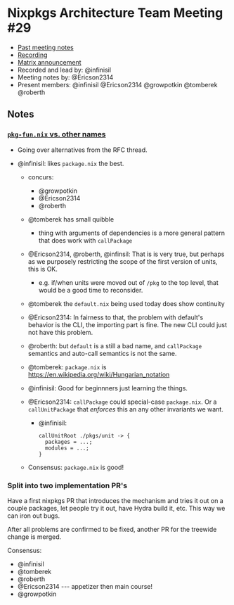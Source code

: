 # Nixpkgs Architecture Team Meeting #29
- [Past meeting notes](https://github.com/nixpkgs-architecture/meetings)
- [Recording](https://www.youtube.com/watch?v=Hlz83iBJNR8)
- [Matrix announcement](https://matrix.to/#/!djTaTBQyWEPRQxrPTb:nixos.org/$Hh0uCBlxgAZISwaa0ZBS_BP9GJnwaPv_WcOtYT-CdRM)
- Recorded and lead by: @infinisil
- Meeting notes by: @Ericson2314
- Present members: @infinisil @Ericson2314 @growpotkin @tomberek @roberth

## Notes

### [`pkg-fun.nix` vs. other names](https://github.com/NixOS/rfcs/pull/140#discussion_r1090915765)

- Going over alternatives from the RFC thread.

- @infinisil: likes `package.nix` the best.
  - concurs:
    - @growpotkin
    - @Ericson2314
    - @roberth
  - @tomberek has small quibble
    - thing with arguments of dependencies is a more general pattern that does work with `callPackage`

  - @Ericson2314, @roberth, @infinsil: That is is very true, but perhaps as we purposely restricting the scope of the first version of units, this is OK.
    - e.g. if/when units were moved out of `/pkg` to the top level, that would be a good time to reconsider.

  - @tomberek the `default.nix` being used today does show continuity

  - @Ericson2314: In fairness to that, the problem with default's behavior is the CLI, the importing part is fine. The new CLI could just not have this problem.

  - @roberth: but `default` is a still a bad name, and `callPackage` semantics and auto-call semantics is not the same.

  - @tomberek: `package.nix` is https://en.wikipedia.org/wiki/Hungarian_notation

  - @infinisil: Good for beginnners just learning the things.
  
  - @Ericson2314: `callPackage` could special-case `package.nix`. Or a `callUnitPackage` that *enforces* this an any other invariants we want.
    - @infinisil:
      ```
      callUnitRoot ./pkgs/unit -> {
        packages = ...;
        modules = ...;
      }
      ```

  - Consensus: `package.nix` is good!

### Split into two implementation PR's

Have a first nixpkgs PR that introduces the mechanism and tries it out on a couple packages, let people try it out, have Hydra build it, etc. This way we can iron out bugs.

After all problems are confirmed to be fixed, another PR for the treewide change is merged.

Consensus:
- @infinisil
- @tomberek
- @roberth
- @Ericson2314 --- appetizer then main course!
- @growpotkin
